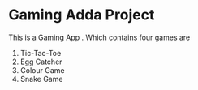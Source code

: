 # Gaming Adda Project 
 
 This is a Gaming App . Which contains four games are
 1. Tic-Tac-Toe
 2. Egg Catcher
 3. Colour Game
 4. Snake Game
